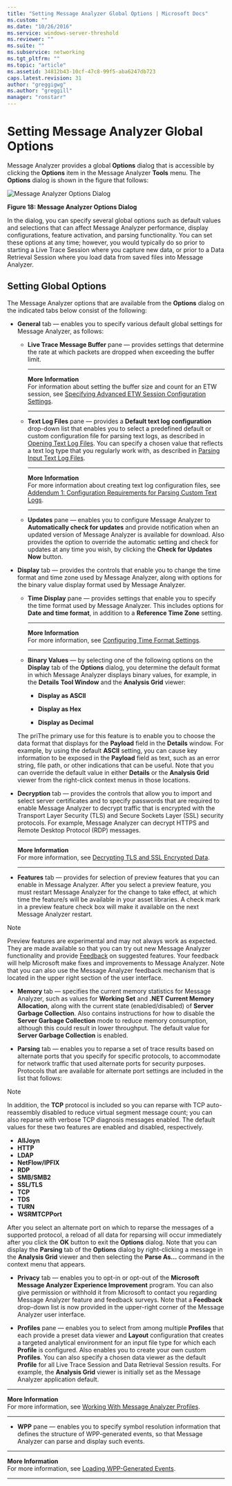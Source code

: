 ```yaml
---
title: "Setting Message Analyzer Global Options | Microsoft Docs"
ms.custom: ""
ms.date: "10/26/2016"
ms.service: windows-server-threshold
ms.reviewer: ""
ms.suite: ""
ms.subservice: networking
ms.tgt_pltfrm: ""
ms.topic: "article"
ms.assetid: 34812b43-10cf-47c8-99f5-aba6247db723
caps.latest.revision: 31
author: "greggigwg"
ms.author: "greggill"
manager: "ronstarr"
---
```


# Setting Message Analyzer Global Options

Message Analyzer provides a global **Options** dialog that is accessible by clicking the **Options** item in the Message Analyzer **Tools** menu. The **Options** dialog is shown in the figure that follows:

 ![Message Analyzer Options Dialog](media/fig18-message-analyzer-options-dialog.png "Fig18-Message Analyzer Options Dialog")

 **Figure 18: Message Analyzer Options Dialog**  

 In the dialog, you can specify several global options such as default values and selections that can affect Message Analyzer performance, display configurations, feature activation, and parsing functionality. You can set these options at any time; however, you would typically do so prior to starting a Live Trace Session where you capture new data, or prior to a Data Retrieval Session where you load data from saved files into Message Analyzer.

<a name="BKMK_GlobalOptions"></a>
## Setting Global Options

 The Message Analyzer options that are available from the **Options** dialog on the indicated tabs below consist of the following:

-   **General** tab — enables you to specify various default global settings for Message Analyzer, as follows:

    -   **Live Trace Message Buffer** pane — provides settings that determine the rate at which packets are dropped when exceeding the buffer limit.

         ---
         
         **More Information**  
         For information about setting the buffer size and count for an ETW session, see [Specifying Advanced ETW Session Configuration Settings](specifying-advanced-etw-session-configuration-settings.md).

         ---
         
    -   **Text Log Files** pane — provides a **Default text log configuration** drop-down list that enables you to select a predefined default or custom configuration file for parsing text logs, as described in [Opening Text Log Files](opening-text-log-files.md). You can specify a chosen value that reflects a text log type that you regularly work with, as described in [Parsing Input Text Log Files](message-analyzer-tutorial.md#BKMK_ParsingLogFiles).

         ---
         
         **More Information**  
         For more information about creating text log configuration files, see [Addendum 1: Configuration Requirements for Parsing Custom Text Logs](addendum-1-configuration-requirements-for-parsing-customtext-logs.md).

         ---


    -   **Updates** pane — enables you to configure Message Analyzer to **Automatically check for updates** and provide notification when an updated version of Message Analyzer is available for download. Also provides the option to override the automatic setting and check for updates at any time you wish, by clicking the **Check for Updates Now** button.

-   **Display** tab — provides the controls that enable you to change the time format and time zone used by Message Analyzer, along with options for the binary value display format used by Message Analyzer.

    -   **Time Display** pane — provides settings that enable you to specify the time format used by Message Analyzer. This includes options for **Date and time format**, in addition to a **Reference Time Zone** setting.

         ---

         **More Information**  
         For more information, see [Configuring Time Format Settings](configuring-time-format-settings.md).

         ---

    -   **Binary Values** — by selecting one of the following options on the **Display** tab of the **Options** dialog, you determine the default format in which Message Analyzer displays binary values, for example, in the **Details** **Tool Window** and the **Analysis Grid** viewer:

        -   **Display as ASCII**

        -   **Display as Hex**

        -   **Display as Decimal**

    The priThe primary use for this feature is to enable you to choose the data format that displays for the **Payload** field in the **Details** window. For example, by using the default **ASCII** setting, you can cause key information to be exposed in the **Payload** field as text, such as an error string, file path, or other indications that can be useful. Note that you can override the default value in either **Details** or the **Analysis Grid** viewer from the right-click context menus in those locations.

-   **Decryption** tab — provides the controls that allow you to import and select server certificates and to specify passwords that are required to enable Message Analyzer to decrypt traffic that is encrypted with the Transport Layer Security (TLS) and Secure Sockets Layer (SSL) security protocols. For example, Message Analyzer can decrypt HTTPS and Remote Desktop Protocol (RDP) messages.

     ---
     
     **More Information**  
     For more information, see [Decrypting TLS and SSL Encrypted Data](decrypting-tls-and-ssl-encrypted-data.md).

     ---

-   **Features** tab — provides for selection of preview features that you can enable in Message Analyzer. After you select a preview feature, you must restart Message Analyzer for the change to take effect, at which time the feature/s will be available in your asset libraries. A check mark in a preview feature check box will make it available on the next Message Analyzer restart.

  > [!NOTE]
  >  Preview features are experimental and may not always work as expected. They are made available so that you can try out new Message Analyzer functionality and provide [Feedback](message-analyzer-feedback.md) on suggested features. Your feedback will help Microsoft make fixes and improvements to Message Analyzer. Note that you can also use the Message Analyzer feedback mechanism that is located in the upper right section of the user interface.

-   **Memory** tab — specifies the current memory statistics for Message Analyzer, such as values for **Working Set** and **.NET Current Memory Allocation**, along with the current state (enabled/disabled) of **Server Garbage Collection**. Also contains instructions for how to disable the **Server Garbage Collection** mode to reduce memory consumption, although this could result in lower throughput. The default value for **Server Garbage Collection** is enabled.

-   **Parsing** tab — enables you to reparse a set of trace results based on alternate ports that you specify for specific protocols, to accommodate for network traffic that used alternate ports for security purposes. Protocols that are available for alternate port settings are included in the list that follows:

  > [!NOTE]
  >  In addition, the **TCP** protocol is included so you can reparse with TCP auto-reassembly disabled to reduce virtual segment message count; you can also reparse with verbose TCP diagnosis messages enabled. The default values for these two features are enabled and disabled, respectively.

  -   **AllJoyn**
  -   **HTTP**
  -   **LDAP**
  -   **NetFlow/IPFIX**
  -   **RDP**
  -   **SMB/SMB2**
  -   **SSL/TLS**
  -   **TCP**
  -   **TDS**
  -   **TURN**
  -   **WSRMTCPPort**

  After you select an alternate port on which to reparse the messages of a supported protocol, a reload of all data for reparsing will occur immediately after you click the **OK** button to exit the **Options** dialog. Note that you can display the **Parsing** tab of the **Options** dialog by right-clicking a message in the **Analysis Grid** viewer and then selecting the **Parse As...** command in the context menu that appears.

-   **Privacy** tab — enables you to opt-in or opt-out of the **Microsoft Message Analyzer Experience Improvement** program.  You can also give permission or withhold it from Microsoft to contact you regarding  Message Analyzer feature and feedback surveys. Note that a **Feedback** drop-down list is now provided in the upper-right corner of the Message Analyzer user interface.

-   **Profiles** pane — enables you to select from among multiple **Profiles** that each provide a preset data viewer and **Layout** configuration that creates a targeted analytical environment for an input file type for which each **Profile** is configured. Also enables you to create your own custom **Profiles**. You can also specify a chosen data viewer as the default **Profile** for all Live Trace Session and Data Retrieval Session results. For example, the **Analysis Grid** viewer is initially set as the Message Analyzer application default.

  ---
  
  **More Information**  
  For more information, see [Working With Message Analyzer Profiles](working-with-message-analyzer-profiles.md).
  
  ---

-   **WPP** pane — enables you to specify symbol resolution information that defines the structure of WPP-generated events, so that Message Analyzer can parse and display such events.

  ---
  
  **More Information**  
  For more information, see [Loading WPP-Generated Events](loading-wpp-generated-events.md).
  
  ---
